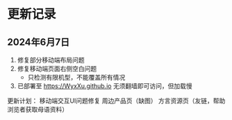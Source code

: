 # 更新记录

## 2024年6月7日

1. 修复部分移动端布局问题
2. 修复移动端页面右侧空白问题 
   * 只检测有限机型，不能覆盖所有情况 
3. 已部署至 https://WyxXu.github.io 
无须翻墙即可访问，但加载慢

更新计划：
移动端交互UI问题修复
周边产品页（缺图）
方言资源页（友链，帮助浏览者获取母语资料）



